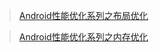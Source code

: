 > [Android性能优化系列之布局优化](http://blog.csdn.net/u012124438/article/details/54564659)

> [Android性能优化系列之内存优化](http://blog.csdn.net/u012124438/article/details/54647287)
